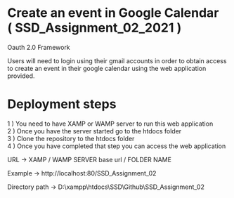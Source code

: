 # Create an event in Google Calendar <br/> ( SSD_Assignment_02_2021 )
Oauth 2.0 Framework

Users will need to login using their gmail accounts in order to obtain access to create an event in their google calendar using the web application provided.
<br/>
# Deployment steps <br/>
1 ) You need to have XAMP or WAMP server to run this web application<br/>
2 ) Once you have the server started go to the htdocs folder<br/>
3 ) Clone the repository to the htdocs folder<br/>
4 ) Once you have completed that step you can access the web application <br/>

URL -> XAMP / WAMP SERVER base url / FOLDER NAME

Example -> http://localhost:80/SSD_Assignment_02

Directory path -> D:\xampp\htdocs\SSD\Github\SSD_Assignment_02
